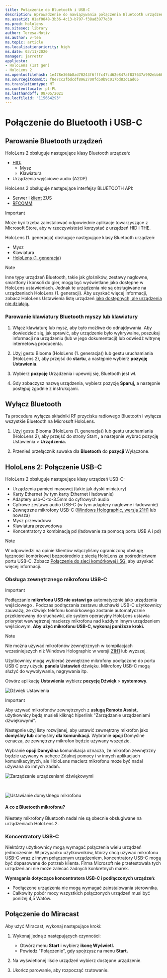 ```yaml
---
title: Połączenie do Bluetooth i USB-C
description: Wprowadzenie do nawiązywania połączenia Bluetooth urządzeniami i akcesoriami USB-C z urządzeń HoloLens rzeczywistości mieszanej.
ms.assetid: 01af0848-3b36-4c13-b797-f38ad3977e30
ms.prod: hololens
ms.sitesec: library
author: Teresa-Motiv
ms.author: v-tea
ms.topic: article
ms.localizationpriority: high
ms.date: 03/11/2020
manager: jarrettr
appliesto:
- HoloLens (1st gen)
- HoloLens 2
ms.openlocfilehash: 1e478e366b8ad70243f6fffc47cd62e847af837637a992ebb60fc80bf6774186
ms.sourcegitcommit: f8e7cc2fbdcdf8962700fd50b9c017bd83d1ad65
ms.translationtype: MT
ms.contentlocale: pl-PL
ms.lasthandoff: 08/05/2021
ms.locfileid: "115664293"
---
```

# <a name="connect-to-bluetooth-and-usb-c-devices"></a>Połączenie do Bluetooth i USB-C

## <a name="pair-bluetooth-devices"></a>Parowanie Bluetooth urządzeń

HoloLens 2 obsługuje następujące klasy Bluetooth urządzeń:

- [HID:](/windows-hardware/drivers/hid/)
    - Mysz
    - Klawiatura
- Urządzenia wyjściowe audio (A2DP)

HoloLens 2 obsługuje następujące interfejsy BLUETOOTH API:
- Serwer [](/windows/uwp/devices-sensors/gatt-server) i [klient](/windows/uwp/devices-sensors/gatt-client) ZUS
- [RFCOMM](/windows/uwp/devices-sensors/send-or-receive-files-with-rfcomm)
>[!IMPORTANT]
> Może być trzeba zainstalować odpowiednie aplikacje towarzyszące z Microsoft Store, aby w rzeczywistości korzystać z urządzeń HID i THE.

HoloLens (1. generacja) obsługuje następujące klasy Bluetooth urządzeń:

- Mysz
- Klawiatura
- [HoloLens (1. generacja)](hololens1-clicker.md)

> [!NOTE]
> Inne typy urządzeń Bluetooth, takie jak głośników, zestawy nagłowne, smartfony i konsoli do gier, mogą być wyświetlane jako dostępne w HoloLens ustawieniach. Jednak te urządzenia nie są obsługiwane na urządzeniach HoloLens (1. generacji). Aby uzyskać więcej informacji, zobacz HoloLens Ustawienia listę urządzeń [jako dostępnych, ale urządzenia nie działają.](hololens-troubleshooting.md#devices-listed-as-available-in-settings-dont-work)

### <a name="pair-a-bluetooth-keyboard-or-mouse"></a>Parowanie klawiatury Bluetooth myszy lub klawiatury

1. Włącz klawiaturę lub mysz, aby było możliwe do odnajdywania. Aby dowiedzieć się, jak sprawić, aby urządzenie było wykrywalne, poszukaj informacji na urządzeniu (lub w jego dokumentacji) lub odwiedź witrynę internetową producenta.

1. Użyj gestu Blooma (HoloLens (1. generacja)) lub gestu uruchamiania (HoloLens 2), aby przejść do **startu**, a następnie wybierz **pozycję Ustawienia**.

1. Wybierz **pozycję** Urządzenia i upewnij się, Bluetooth jest wł.  

1. Gdy zobaczysz nazwę urządzenia, wybierz pozycję **Sparuj,** a następnie postępuj zgodnie z instrukcjami.

## <a name="disable-bluetooth"></a>Wyłącz Bluetooth

Ta procedura wyłącza składniki RF przycisku radiowego Bluetooth i wyłącza wszystkie Bluetooth na Microsoft HoloLens.

1. Użyj gestu Blooma (HoloLens (1. generacja)) lub gestu uruchamiania (HoloLens 2), aby przejść do strony Start **,** a następnie wybrać pozycję Ustawienia  >  **Urządzenia.**

1. Przenieś przełącznik suwaka dla **Bluetooth** do **pozycji** Wyłączone.

## <a name="hololens-2-connect-usb-c-devices"></a>HoloLens 2: Połączenie USB-C

HoloLens 2 obsługuje następujące klasy urządzeń USB-C:

- Urządzenia pamięci masowej (takie jak dyski miniatury)
- Karty Ethernet (w tym karty Ethernet i ładowanie)
- Adaptery usb-C-to-3.5mm do cyfrowych audio
- Cyfrowe zestawy audio USB-C (w tym adaptery nagłowne i ładowanie)
- Zewnętrzne mikrofony USB-C ([Windows Holographic, wersja 21H1](hololens-release-notes.md#windows-holographic-version-21h1) lub nowsza)
- Mysz przewodowa
- Klawiatura przewodowa
- Koncentratory z kombinacją pd (ładowanie za pomocą portu USB A i pd)


> [!NOTE]
> W odpowiedzi na opinie klientów włączyliśmy ograniczoną obsługę łączności komórkowej bezpośrednio z siecią HoloLens za pośrednictwem portu USB-C. Zobacz [Połączenie do sieci komórkowej i 5G,](hololens-cellular.md) aby uzyskać więcej informacji.

### <a name="usb-c-external-microphone-support"></a>Obsługa zewnętrznego mikrofonu USB-C

> [!IMPORTANT]
> Podłączanie **mikrofonu USB nie ustawi go** automatycznie jako urządzenia wejściowego . Podczas podłączania zestawu słuchawki USB-C użytkownicy zauważą, że dźwięk telefonu komórkowego zostanie automatycznie przekierowany do słuchawki, ale system operacyjny HoloLens ustawia priorytet wewnętrznej macierzy mikrofonu nad każdym innym urządzeniem wejściowym. **Aby użyć mikrofonu USB-C, wykonaj poniższe kroki.**

> [!NOTE]
> Nie można używać mikrofonów zewnętrznych w kompilacjach wcześniejszych niż Windows Holographic w wersji [21H1](hololens-release-notes.md#windows-holographic-version-21h1) lub wyższej. 

Użytkownicy mogą wybierać zewnętrzne mikrofony podłączone do portu USB C przy użyciu **panelu Ustawień** dźwięku. Mikrofony USB-C mogą służyć do wywoływania, nagrywania itp.

Otwórz aplikację **Ustawienia** wybierz **pozycję Dźwięk**  >  **systemowy.**

![Dźwięk Ustawienia](images/usbc-mic-1.jpg)

> [!IMPORTANT]
> Aby używać mikrofonów zewnętrznych z **usługą Remote Assist,** użytkownicy będą musieli kliknąć hiperlink "Zarządzanie urządzeniami dźwiękowymi".
>
> Następnie użyj listy rozwijanej, aby ustawić zewnętrzny mikrofon jako **domyślny lub** domyślny **dla komunikacji.** Wybranie **opcji** Domyślne oznacza, że zewnętrzny mikrofon będzie używany wszędzie.
>
> Wybranie **opcji Domyślna** komunikacja oznacza, że mikrofon zewnętrzny będzie używany w uchęce Zdalnej pomocy i w innych aplikacjach komunikacyjnych, ale HoloLens macierz mikrofonu może być nadal używana do innych zadań.

![Zarządzanie urządzeniami dźwiękowymi](images/usbc-mic-2.png)

<br>

![Ustawianie domyślnego mikrofonu](images/usbc-mic-3.jpg)

#### <a name="what-about-bluetooth-microphone-support"></a>A co z Bluetooth mikrofonu?

Niestety mikrofony Bluetooth nadal nie są obecnie obsługiwane na urządzeniach HoloLens 2.

### <a name="usb-c-hubs"></a>Koncentratory USB-C

Niektórzy użytkownicy mogą wymagać połączenia wielu urządzeń jednocześnie. W przypadku użytkowników, którzy chcą używać mikrofonu [USB-C](#usb-c-external-microphone-support) wraz z innym połączonym urządzeniem, koncentratory USB-C mogą być dopasowane do potrzeb klienta. Firma Microsoft nie przetestowała tych urządzeń ani nie może zalecać żadnych konkretnych marek.

**Wymagania dotyczące koncentratora USB-C i podłączonych urządzeń:**

- Podłączone urządzenia nie mogą wymagać zainstalowania sterownika.
- Całkowity pobór mocy wszystkich połączonych urządzeń musi być poniżej 4,5 Watów.

## <a name="connect-to-miracast"></a>Połączenie do Miracast

Aby użyć Miracast, wykonaj następujące kroki:

1. Wykonaj jedną z następujących czynności:  

   - Otwórz menu **Start** i wybierz **ikonę Wyświetl.**
   - Powiedz "Połączenie", gdy spojrzysz na menu **Start.**  

1. Na wyświetlonej liście urządzeń wybierz dostępne urządzenie.

1. Ukończ parowanie, aby rozpocząć rzutowanie.

